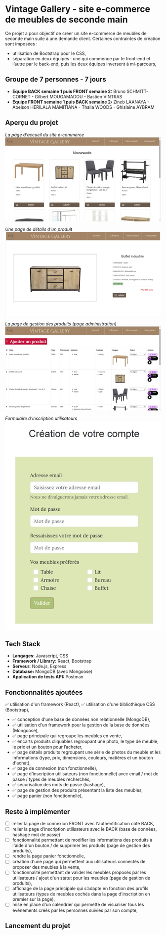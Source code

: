 # Vintage Gallery - site e-commerce de meubles de seconde main

Ce projet a pour objectif de créer un site e-commerce de meubles de seconde main suite à une demande client.
Certaines contraintes de création sont imposées :
- utilisation de Bootstrap pour le CSS,
- séparation en deux équipes : une qui commence par le front-end et l’autre par le back-end, puis les deux équipes inversent à mi-parcours,

## Groupe de 7 personnes - 7 jours

- **Equipe BACK semaine 1 puis FRONT semaine 2:** Bruno SCHMITT-CORNET - Gilbert MOUGAMADOU - Bastien VINTRAS
- **Equipe FRONT semaine 1 puis BACK semaine 2:** Zineb LAANAYA - Abelson HERILALA MAMITIANA - Thalia WOODS - Ghislaine AYBRAM

## Aperçu du projet

*La page d'accueil du site e-commerce*
![App Screenshot](/react-app/src/assets/images/page_accueil.jpg)

*Une page de détails d'un produit*
![App Screenshot](/react-app/src/assets/images/page_details_produit.jpg)

*La page de gestion des produits (poge administration)*
![App Screenshot](/react-app/src/assets/images/page_admin.jpg)

*Formulaire d'inscription utilisateurs*
![App Screenshot](/react-app/src/assets/images/formulaire_creation_compte.jpg)

## Tech Stack

- **Langages:** Javascript, CSS
- **Framework / Library:** React, Bootstrap
- **Serveur:** Node.js, Express
- **Database:** MongoDB (avec Mongoose)
- **Application de tests API:** Postman

## Fonctionnalités ajoutées

✅ utilisation d'un framework (React),
✅ utilisation d'une bibliothèque CSS (Bootstrap),
- ✅ conception d'une base de données non relationnelle (MongoDB),
- ✅ utilisation d'un framework pour la gestion de la base de données (Mongoose),
- ✅ page principale qui regroupe les meubles en vente,
- ✅ encarts produits cliquables regroupant une photo, le type de meuble, le prix et un bouton pour l’acheter,
- ✅ page détails produits regroupant une série de photos du meuble et les informations (type, prix, dimensions, couleurs, matières et un bouton d'achat),
- ✅ page de connexion (non fonctionnelle),
- ✅ page d'inscription utilisateurs (non fonctionnelle) avec email / mot de passe / types de meubles recherchés,
- ✅ sécurisation des mots de passe (hashage),
- ✅ page de gestion des produits présentant la liste des meubles,
- ✅ page panier (non fonctionnelle),

## Reste à implémenter

- [ ] relier la page de connexion FRONT avec l'authentification côté BACK,
- [ ] relier la page d'inscription utilisateurs avec le BACK (base de données, hashage mot de passe)
- [ ] fonctionnalité permettant de modifier les informations des produits à l'aide d'un bouton / de supprimer les produits (page de gestion des produits),
- [ ] rendre la page panier fonctionnelle,
- [ ] création d'une page qui permettent aux utilisateurs connectés de proposer des meubles à la vente,
- [ ] fonctionnalité permettant de valider les meubles proposés par les utilisateurs / ajout d'un statut pour les meubles (page de gestion de produits),
- [ ] affichage de la page principale qui s’adapte en fonction des profils utilisateurs (types de meubles cochés dans la page d'inscription en premier sur la page),
- [ ] mise en place d'un calendrier qui permette de visualiser tous les évènements créés par les personnes suivies par son compte,
      
## Lancement du projet

